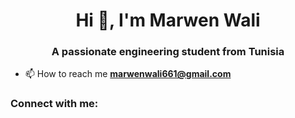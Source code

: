<h1 align="center">Hi 👋, I'm Marwen Wali</h1>
<h3 align="center">A passionate engineering student from Tunisia</h3>

- 📫 How to reach me **marwenwali661@gmail.com**

<h3 align="left">Connect with me:</h3>
<p align="left">
</p>
